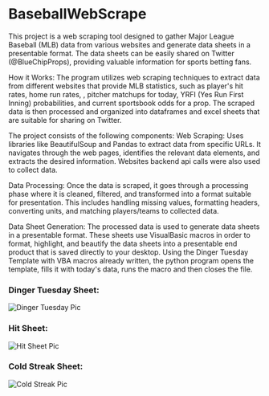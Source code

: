 # BaseballWebScrape

This project is a web scraping tool designed to gather Major League Baseball (MLB) data from various websites and generate data sheets in a presentable format. 
The data sheets can be easily shared on Twitter (@BlueChipProps), providing valuable information for sports betting fans.

How it Works:
The program utilizes web scraping techniques to extract data from different websites that provide MLB statistics, such as player's hit rates, home run rates,
, pitcher matchups for today, YRFI (Yes Run First Inning) probabilities, and current sportsbook odds for a prop. The scraped data is then processed and organized into 
dataframes and excel sheets that are suitable for sharing on Twitter.

The project consists of the following components:
Web Scraping: Uses libraries like BeautifulSoup and Pandas to extract data from specific URLs. It navigates through the web pages, identifies the 
relevant data elements, and extracts the desired information. Websites backend api calls were also used to collect data.

Data Processing: Once the data is scraped, it goes through a processing phase where it is cleaned, filtered, and transformed into a format suitable for presentation. 
This includes handling missing values, formatting headers, converting units, and matching players/teams to collected data.

Data Sheet Generation: The processed data is used to generate data sheets in a presentable format. These sheets use VisualBasic macros in order to format, highlight, and
beautify the data sheets into a presentable end product that is saved directly to your desktop. Using the Dinger Tuesday Template with VBA macros already written, the python program opens the template, fills it with today's data, runs the macro and then closes the file.

### Dinger Tuesday Sheet:
![Dinger Tuesday Pic](https://github.com/bennybebo/BaseballWebScrape/assets/98127047/0857dfc9-a814-4f3b-92fb-420e69a7f52b)

### Hit Sheet:
![Hit Sheet Pic](https://github.com/bennybebo/BaseballWebScrape/assets/98127047/8d44cbd6-1d68-48bd-b15d-844c8976a917)

### Cold Streak Sheet:
![Cold Streak Pic](https://github.com/bennybebo/BaseballWebScrape/assets/98127047/be0798e4-7e17-48d8-b2aa-e4d0aca1b54f)

